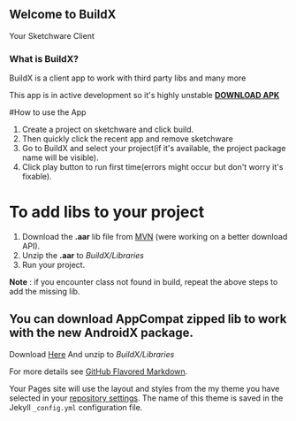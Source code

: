 ## Welcome to BuildX
Your Sketchware Client
 
### What is BuildX?
BuildX is a client app to work with third party libs and many more


This app is in active development so it's highly unstable
[**DOWNLOAD APK**](https://drive.google.com/open?id=1uDtF23P7a7Bz6OuZn44qdXDn029XtrpN)

#How to use the App

1. Create a project on sketchware and click build.
2. Then quickly click the recent app and remove sketchware
3. Go to BuildX and select your project(if it's available, the project package name will be visible).
4. Click play button to run first time(errors might occur but don't worry it's fixable).

# To add libs to your project
1. Download the **.aar** lib file from [MVN](mvnrepository.com) (were working on a better download API).
2. Unzip the **.aar** to _BuildX/Libraries_ 
3. Run your project.

**Note** : if you encounter class not found in build, repeat the above steps to add the missing lib.

## You can download AppCompat zipped lib to work with the new AndroidX package.
Download [Here](https://github.com/skyestudiosDev/BuildX/raw/master/AppCompatX.zip)
And unzip to _BuildX/Libraries_



For more details see [GitHub Flavored Markdown](https://guides.github.com/features/mastering-markdown/).



Your Pages site will use the layout and styles from the my theme you have selected in your [repository settings](https://github.com/skyestudiosDev/BuildX/settings). The name of this theme is saved in the Jekyll `_config.yml` configuration file.


